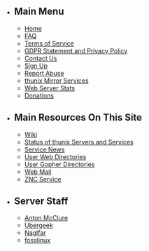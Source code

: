-   Main Menu
    ---------

    -   [Home](main)
    -   [FAQ](faq)
    -   [Terms of Service](tos)
    -   [GDPR Statement and Privacy Policy](gdpr)
    -   [Contact Us](contact.php)
    -   [Sign Up](signup.php)
    -   [Report Abuse](abuse.php)
    -   [thunix Mirror Services](https://ftp.thunix.net/)
    -   [Web Server Stats](https://stats.thunix.net/)
    -   [Donations](donate)
-   Main Resources On This Site
    ---------------------------

    -   [Wiki](https://wiki.thunix.net/)
    -   [Status of thunix Servers and Services](server.php)
    -   [Service News](news)
    -   [User Web Directories](users.php)
    -   [User Gopher
        Directories](https://gopher.tildeverse.org/thunix.net)
    -   [Web Mail](https://www.thunix.net/webmail/)
    -   [ZNC Service](https://thunix.net:1326/)
-   Server Staff
    ------------

    -   [Anton McClure](/~amcclure/)
    -   [Ubergeek](/~ubergeek/)
    -   [Naglfar](/~naglfar/)
    -   [fosslinux](/~fosslinux/)
